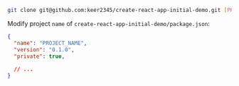``` sh
git clone git@github.com:keer2345/create-react-app-initial-demo.git [PROJECT_NAME]
```

Modify project `name` of `create-react-app-initial-demo/package.json`:
``` json
{
  "name": "PROJECT_NAME",
  "version": "0.1.0",
  "private": true,
  
  // ...
}
```
